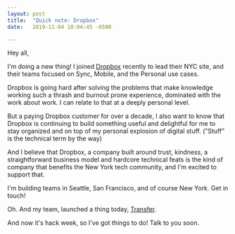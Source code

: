 ```yaml
---
layout: post
title:  "Quick note: Dropbox"
date:   2019-11-04 18:04:45 -0500

---
```

Hey all,

I'm doing a new thing! I joined [Dropbox](https://www.dropbox.com/) recently to lead their NYC site, and their teams focused on Sync, Mobile, and the Personal use cases.

Dropbox is going hard after solving the problems that make knowledge working such a thrash and burnout prone experience, dominated with the work about work.  I can relate to that at a deeply personal level.  

But a paying Dropbox customer for over a decade, I also want to know that Dropbox is continuing to build something useful and delightful for me to stay organized and on top of my personal explosion of digital stuff. ("Stuff" is the technical term by the way)

And I believe that Dropbox, a company built around trust, kindness, a straightforward business model and hardcore technical feats is the kind of company that benefits the New York tech community, and I'm excited to support that.

I'm building teams in Seattle, San Francisco, and of course New York.  Get in touch!

Oh.  And my team, launched a thing today, [Transfer](http://dropbox.com/transfer/about).

And now it's hack week, so I've got things to do! Talk to you soon.

